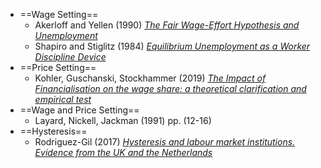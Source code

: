 - ==Wage Setting==
	- Akerloff and Yellen (1990) [*The Fair Wage-Effort Hypothesis and Unemployment*](https://www.jstor.org/stable/2937787)
	- Shapiro and Stiglitz (1984) [*Equilibrium Unemployment as a Worker Discipline Device*](https://www.jstor.org/stable/1804018?seq=1)
- ==Price Setting==
	- Kohler, Guschanski, Stockhammer (2019) [*The Impact of Financialisation on the wage share: a theoretical clarification and empirical test*](https://academic.oup.com/cje/article-abstract/43/4/937/5538917)
- ==Wage and Price Setting==
	- Layard, Nickell, Jackman (1991) pp. (12-16)
- ==Hysteresis==
	- Rodriguez-Gil (2017) [*Hysteresis and labour market institutions. Evidence from the UK and the Netherlands*](https://link.springer.com/article/10.1007/s00181-017-1338-y)